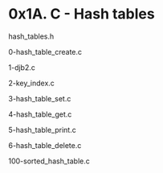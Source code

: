 # 0x1A. C - Hash tables

hash_tables.h

0-hash_table_create.c

1-djb2.c

2-key_index.c

3-hash_table_set.c

4-hash_table_get.c

5-hash_table_print.c

6-hash_table_delete.c

100-sorted_hash_table.c
